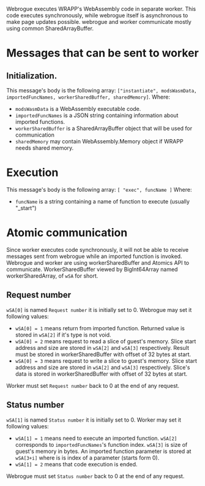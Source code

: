 Webrogue executes WRAPP's WebAssembly code in separate worker. 
This code executes synchronously, while webrogue itself is asynchronous to make page updates possible.
webrogue and worker communicate mostly using common SharedArrayBuffer.

# Messages that can be sent to worker
## Initialization. 
This message's body is the following array: 
`["instantiate", modsWasmData, importedFuncNames, workerSharedBuffer, sharedMemory]`. 
Where:
- `modsWasmData` is a WebAssembly executable code.
- `importedFuncNames` is a JSON string containing information about imported functions.
- `workerSharedBuffer` is a SharedArrayBuffer object that will be used for communication
- `sharedMemory` may contain WebAssembly.Memory object if WRAPP needs shared memory.

# Execution
This message's body is the following array: 
`[ "exec", funcName ]`
Where:
- `funcName` is a string containing a name of function to execute (usually "_start")

# Atomic communication
Since worker executes code synchronously, it will not be able to receive messages sent from webrogue while an imported function is invoked.
Webrogue and worker are using workerSharedBuffer and Atomics API to communicate.
WorkerSharedBuffer viewed by BigInt64Array named workerSharedArray, of `wSA` for short.

## Request number
`wSA[0]` is named `Request number` it is initially set to 0. 
Webrogue may set it following values:
- `wSA[0] = 1` means return from imported function. 
Returned value is stored in `wSA[2]` if it's type is not void.
- `wSA[0] = 2` means request to read a slice of guest's memory.
Slice start address and size are stored in `wSA[2]` and `wSA[3]` respectively.
Result must be stored in workerSharedBuffer with offset of 32 bytes at start.
- `wSA[0] = 3` means request to write a slice to guest's memory.
Slice start address and size are stored in `wSA[2]` and `wSA[3]` respectively.
Slice's data is stored in workerSharedBuffer with offset of 32 bytes at start.

Worker must set `Request number` back to 0 at the end of any request.

## Status number
`wSA[1]` is named `Status number` it is initially set to 0. 
Worker may set it following values:
- `wSA[1] = 1` means need to execute an imported function. 
`wSA[2]` corresponds to `importedFuncNames`'s function index.
`wSA[3]` is size of guest's memory in bytes.
An imported function parameter is stored at `wSA[3+i]` where is is index of a parameter (starts form 0).
- `wSA[1] = 2` means that code execution is ended. 

Webrogue must set `Status number` back to 0 at the end of any request.